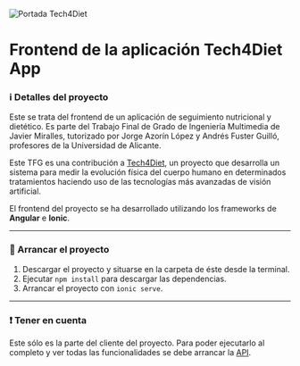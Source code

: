 ![Portada Tech4Diet](https://github.com/user-attachments/assets/97ebfb86-19e1-44a5-afbb-4d85f8481a7d)

# Frontend de la aplicación Tech4Diet App
### :information_source: Detalles del proyecto
Este se trata del frontend de un aplicación de seguimiento nutricional y dietético. 
Es parte del Trabajo Final de Grado de Ingeniería Multimedia de Javier Miralles, tutorizado por Jorge Azorín López y Andrés Fuster Guilló, profesores de la Universidad de Alicante. 

Este TFG es una contribución a [Tech4Diet](https://tech4d.ua.es/), un proyecto que desarrolla un sistema para medir la evolución física del 
cuerpo humano en determinados tratamientos haciendo uso de las tecnologías más avanzadas de visión artificial.

El frontend del proyecto se ha desarrollado utilizando los frameworks de <b>Angular</b> e <b>Ionic</b>.

---
### :wrench: Arrancar el proyecto
1. Descargar el proyecto y situarse en la carpeta de éste desde la terminal.
2. Ejecutar ``npm install`` para descargar las dependencias.
3. Arrancar el proyecto con ``ionic serve``.

---
### :heavy_exclamation_mark: Tener en cuenta
Este sólo es la parte del cliente del proyecto. Para poder ejecutarlo al completo y ver todas las funcionalidades se debe arrancar la [API](https://github.com/javiimiralles/tech4diet_app_api).
